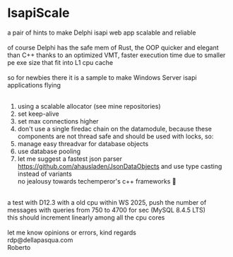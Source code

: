 # IsapiScale
a pair of hints to make Delphi isapi web app scalable and reliable<br>
<br>
of course Delphi has the safe mem of Rust, the OOP quicker and elegant than C++ thanks to an optimized VMT, faster execution time due to smaller pe exe size that fit into L1 cpu cache<br>
<br>
so for newbies there it is a sample to make Windows Server isapi applications flying<br>
<br>
1. using a scalable allocator (see mine repositories)<br>
2. set keep-alive<br> 
3. set max connections higher<br>
4. don't use a single firedac chain on the datamodule, because these components are not thread safe and should be used with locks, so:<br>
5. manage easy threadvar for database objects<br>
6. use database pooling<br>
7. let me suggest a fastest json parser https://github.com/ahausladen/JsonDataObjects and use type casting instead of variants<br>
no jealousy towards techemperor's c++ frameworks 🙂<br>
<br>
a test with D12.3 with a old cpu within WS 2025, push the number of messages with queries from 750 to 4700 for sec (MySQL 8.4.5 LTS)<br>
this should increment linearly among all the cpu cores<br>
<br>
let me know opinions or errors, kind regards<br>
rdp@dellapasqua.com<br>
Roberto

